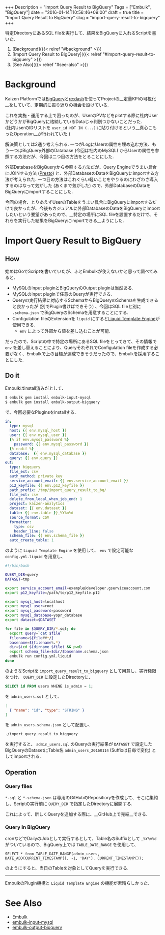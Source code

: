 +++
Description = "Import Query Result to BigQuery"
Tags = ["Embulk", "BigQuery"]
date = "2016-01-14T10:56:46+09:00"
draft = true
title = "Import Query Result to BigQuery"
slug = "import-query-result-to-bigquery"
+++

特定DirectoryにあるSQL fileを実行して、結果をBigQueryに入れるScriptを書いた.

<!--more-->

1. [Background]({{< relref "#background" >}})
2. [Import Query Result to BigQuery]({{< relref "#import-query-result-to-bigquery" >}})
3. [See Also]({{< relref "#see-also" >}})


# Background

Kaizen Platformでは[BigQuery](https://cloud.google.com/bigquery/?hl=ja)と[re:dash](http://redash.io/)を使ってProjectの__定量KPIの可視化__をしていて、定期的に振り返りの機会を設けている.

これを実施・運用する上で困ったのが、UserのPVなどをplotする際に社内UserかどうかがBigQueryに格納しているDataじゃ判別つかないことだった.  
(社内UserのIDリストを `user_id NOT IN (...)` に貼り付けるという__真心こもったOperation__が行われていた.)

解決策としては2通り考えられる.
一つがLogにUserの属性を埋め込む方法、もう一つはBigQuery外部のDatabase (今回は社内のMySQL) からUserの属性を参照する方法だが、今回は二つ目の方法をとることにした.

外部DatabaseをBigQueryから参照する方法だが、Query Engineでうまい具合にJOINする方法 ([Presto](https://prestodb.io/)) と、外部DatabaseのDataをBigQueryにimportする方法が考えられた. 一つ目の方法はこれぐらい軽いことをやりるのにわざわさ導入するのはなって気がした (あくまで気がした) ので、外部DatabaseのDataをBigQueryにimportすることにした.

今回の場合、とりあえずUserのTableをうまい具合にBigQueryにimportするだけで良かったが、今後もカジュアルに外部DatabaseのDataをBigQueryにimportしたいという要望があったので、__特定の場所にSQL fileを設置するだけで、それらを実行した結果をBigQueryにimportできる__ようにした.


# Import Query Result to BigQuery

## How

始めはGoでScriptを書いていたが、ふとEmbulkが使えないかと思って調べてみると、

- MySQLのInput pluginとBigQueryのOutput pluginは当然ある.
- MySQLのInput pluginで任意のQueryが実行できる.
- Queryの実行結果に対応するSchemaからBigQueryのSchemaを生成できると良かったが (別でPlugin書けばできそう) 、今回はSQL fileと別に `.schema.json` でBigQueryのSchemaを用意することにする.
- Configulation fileのExtensionを `liquid` にすると[Liquid Template Engine](http://liquidmarkup.org/)が使用できる.
  - `env` によって外部から値を差し込むことが可能.

だったので、Scriptの中で特定の場所にあるSQL fileをとってきて、その情報で `env` を差し替えることにより、QueryそれぞれでConfigulation fileを作成する必要がなく、Embulkで上の目標が達成できそうだったので、Embulkを採用することにした.


## Do it

Embulkはinstall済みだとして、

```sh
$ embulk gem install embulk-input-mysql
$ embulk gem install embulk-output-bigquery
```

で、今回必要なPluginsをinstallする.

```yaml
in:
  type: mysql
  host: {{ env.mysql_host }}
  user: {{ env.mysql_user }}
  {% if env.mysql_password %}
    password: {{ env.mysql_password }}
  {% endif %}
  database:  {{ env.mysql_database }}
  query: {{ env.query }}
out:
  type: bigquery
  file_ext: csv
  auth_method: private_key
  service_account_email: {{ env.service_account_email }}
  p12_keyfile: {{ env.p12_keyfile }}
  path_prefix: /tmp/import_query_result_to_bq/
  file_ext: csv
  delete_from_local_when_job_end: 1
  project: kaizen-analytics
  dataset: {{ env.dataset }}
  table: {{ env.table }}_%Y%m%d
  source_format: CSV
  formatter:
    type: csv
    header_line: false
  schema_file: {{ env.schema_file }}
  auto_create_table: 1
```

のように `Liquid Template Engine` を使用して、 `env` で設定可能な `config.yml.liquid` を用意し、

```sh
#!/bin/bash

QUERY_DIR=query
DATASET=tmp

export service_account_email=example@developer.gserviceaccount.com
export p12_keyfile=/path/to/p12_keyfile.p12

export mysql_host=localhost
export mysql_user=root
export mysql_password=password
export mysql_database=yopr_database
export dataset=$DATASET

for file in $QUERY_DIR/*.sql; do
  export query=`cat $file`
  filename=${file##*/}
  basename=${filename%.*}
  dir=$(cd $(dirname $file) && pwd)
  export schema_file=$dir/$basename.schema.json
  embulk run config.yml.liquid
done
```

のようなScriptを `import_query_result_to_bigquery` として用意し、実行権限をつけ、 `QUERY_DIR` に設定したDirectoryに、

```sql
SELECT id FROM users WHENE is_admin = 1;
```

を `admin_users.sql` として、

```json
[
  { "name": "id", "type": "STRING" }
]
```

を `admin_users.schema.json` として配置し、

```sh
./import_query_result_to_bigquery
```

を実行すると、 `admin_users.sql` のQueryの実行結果が `DATASET` で設定したBigQueryのDatasetにTable名 `admin_users_20160114` (Suffixは日毎で変化) としてimportされる.


## Operation

### Query files

`*.sql` と `*.schema.json` は専用のGitHubのRepositioryを作成して、そこに集約し、Scriptの実行前に `QUERY_DIR` で指定したDirectoryに展開する.

これによって、新しくQueryを追加する際に、__GitHub上で完結__できる.


### Query in BigQuery

cronなどでDailyのJobとして実行するとして、Table名のSuffixとして `_%Y%m%d` がついているので、BigQuery上では `TABLE_DATE_RANGE` を使用して、

```
SELECT * from TABLE_DATE_RANGE(admin_users, DATE_ADD(CURRENT_TIMESTAMP(), -1, 'DAY'), CURRENT_TIMESTAMP());
```

のようにすると、当日のTableを対象としてQueryを実行できる.


---


EmbulkのPlugin機構と `Liquid Template Engine` の機能が素晴らしかった.


# See Also

- [Embulk](https://github.com/embulk/embulk)
- [embulk-input-mysql](https://github.com/embulk/embulk-input-jdbc/tree/master/embulk-input-mysql)
- [embulk-output-bigquery](https://github.com/embulk/embulk-output-bigquery)

